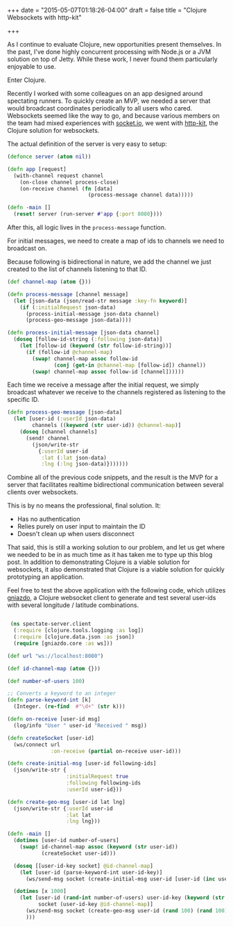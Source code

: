 +++
date = "2015-05-07T01:18:26-04:00"
draft = false
title = "Clojure Websockets with http-kit"

+++


As I continue to evaluate Clojure, new opportunities present themselves. In the
past, I've done highly concurrent processing with Node.js
or a JVM solution on top of Jetty. While these work, I never found them
particularly enjoyable to use.

Enter Clojure.

<!--more-->

Recently I worked with some colleagues on an app designed around spectating runners.
To quickly create an MVP, we needed a server that would broadcast coordinates periodically to all users who cared.
Websockets seemed like the way to go,
and because various members on the team had mixed experiences with [socket.io](http://socket.io/),
we went with [http-kit](http://www.http-kit.org/), the Clojure solution for websockets.

The actual definition of the server is very easy to setup:

```clojure
(defonce server (atom nil))

(defn app [request]
  (with-channel request channel
    (on-close channel process-close)
    (on-receive channel (fn [data]
                          (process-message channel data)))))

(defn -main []
  (reset! server (run-server #'app {:port 8080})))
```

After this, all logic lives in the `process-message` function.

For initial messages, we need to create a map of ids to channels we need to broadcast on.

Because following is bidirectional in nature, we add the channel we just created to the list of channels listening to that ID.

```clojure
(def channel-map (atom {}))

(defn process-message [channel message]
  (let [json-data (json/read-str message :key-fn keyword)]
    (if (:initialRequest json-data)
      (process-initial-message json-data channel)
      (process-geo-message json-data))))

(defn process-initial-message [json-data channel]
  (doseq [follow-id-string (:following json-data)]
    (let [follow-id (keyword (str follow-id-string))]
      (if (follow-id @channel-map)
        (swap! channel-map assoc follow-id
               (conj (get-in @channel-map [follow-id]) channel))
        (swap! channel-map assoc follow-id [channel])))))
```

Each time we receive a message after the initial request,
we simply broadcast whatever we receive to the channels registered as listening to the specific ID.

```clojure
(defn process-geo-message [json-data]
  (let [user-id (:userId json-data)
        channels ((keyword (str user-id)) @channel-map)]
    (doseq [channel channels]
      (send! channel
        (json/write-str
          {:userId user-id
           :lat (:lat json-data)
           :lng (:lng json-data)}))))))
```

Combine all of the previous code snippets, and the result is
the MVP for a server that facilitates realtime bidirectional communication between several clients over websockets.

This is by no means the professional, final solution. It:

 * Has no authentication
 * Relies purely on user input to maintain the ID
 * Doesn't clean up when users disconnect

 That said, this is still a working solution to our problem, and let us get where we needed to be in as much time as it has taken me to type up this blog post.
 In addition to demonstrating Clojure is a viable solution for websockets,
 it also demonstrated that Clojure is a viable solution for quickly prototyping an application.

 Feel free to test the above application with the following code,
 which utilizes [gniazdo](https://github.com/stylefruits/gniazdo), a Clojure websocket client
 to generate and test several user-ids with several longitude / latitude combinations.
 
```clojure

 (ns spectate-server.client
  (:require [clojure.tools.logging :as log])
  (:require [clojure.data.json :as json])
  (require [gniazdo.core :as ws]))

(def url "ws://localhost:8080")

(def id-channel-map (atom {}))

(def number-of-users 100)

;; Converts a keyword to an integer
(defn parse-keyword-int [k]
  (Integer. (re-find  #"\d+" (str k)))

(defn on-receive [user-id msg]
  (log/info "User " user-id "Received " msg))

(defn createSocket [user-id]
  (ws/connect url
              :on-receive (partial on-receive user-id)))

(defn create-initial-msg [user-id following-ids]
  (json/write-str {
                   :initialRequest true
                   :following following-ids
                   :userId user-id}))

(defn create-geo-msg [user-id lat lng]
  (json/write-str {:userId user-id
                   :lat lat
                   :lng lng}))

(defn -main []
  (dotimes [user-id number-of-users]
    (swap! id-channel-map assoc (keyword (str user-id))
           (createSocket user-id)))

  (doseq [[user-id-key socket] @id-channel-map]
    (let [user-id (parse-keyword-int user-id-key)]
      (ws/send-msg socket (create-initial-msg user-id [user-id (inc user-id)]))))

  (dotimes [x 1000]
    (let [user-id (rand-int number-of-users) user-id-key (keyword (str user-id))
          socket (user-id-key @id-channel-map)]
      (ws/send-msg socket (create-geo-msg user-id (rand 100) (rand 100)))
      )))
```
